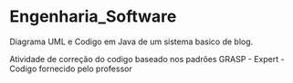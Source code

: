 # Engenharia_Software
Diagrama UML e Codigo em Java de um sistema basico de blog.

Atividade de correção do codigo baseado nos padrões GRASP - Expert - Codigo fornecido pelo professor